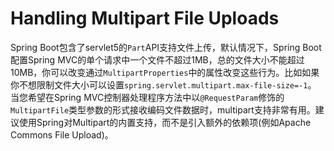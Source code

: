# Handling Multipart File Uploads
Spring Boot包含了servlet5的`Part`API支持文件上传，默认情况下，Spring Boot配置Spring MVC的单个请求中一个文件不超过1MB，总的文件大小不能超过10MB，你可以改变通过`MultipartProperties`中的属性改变这些行为。比如如果你不想限制文件大小可以设置`spring.servlet.multipart.max-file-size=-1`。
当您希望在Spring MVC控制器处理程序方法中以`@RequestParam`修饰的`MultipartFile`类型参数的形式接收编码文件数据时，multipart支持非常有用。建议使用Spring对Multipart的内置支持，而不是引入额外的依赖项(例如Apache Commons File Upload)。
